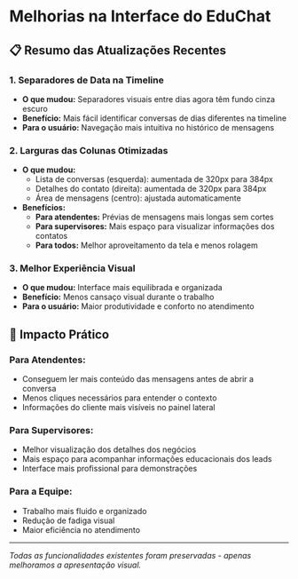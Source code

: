 # Melhorias na Interface do EduChat

## 📋 Resumo das Atualizações Recentes

### 1. **Separadores de Data na Timeline**
- **O que mudou:** Separadores visuais entre dias agora têm fundo cinza escuro
- **Benefício:** Mais fácil identificar conversas de dias diferentes na timeline
- **Para o usuário:** Navegação mais intuitiva no histórico de mensagens

### 2. **Larguras das Colunas Otimizadas**
- **O que mudou:** 
  - Lista de conversas (esquerda): aumentada de 320px para 384px
  - Detalhes do contato (direita): aumentada de 320px para 384px
  - Área de mensagens (centro): ajustada automaticamente
- **Benefícios:**
  - **Para atendentes:** Prévias de mensagens mais longas sem cortes
  - **Para supervisores:** Mais espaço para visualizar informações dos contatos
  - **Para todos:** Melhor aproveitamento da tela e menos rolagem

### 3. **Melhor Experiência Visual**
- **O que mudou:** Interface mais equilibrada e organizada
- **Benefício:** Menos cansaço visual durante o trabalho
- **Para o usuário:** Maior produtividade e conforto no atendimento

## 🎯 Impacto Prático

### Para Atendentes:
- Conseguem ler mais conteúdo das mensagens antes de abrir a conversa
- Menos cliques necessários para entender o contexto
- Informações do cliente mais visíveis no painel lateral

### Para Supervisores:
- Melhor visualização dos detalhes dos negócios
- Mais espaço para acompanhar informações educacionais dos leads
- Interface mais profissional para demonstrações

### Para a Equipe:
- Trabalho mais fluido e organizado
- Redução de fadiga visual
- Maior eficiência no atendimento

---
*Todas as funcionalidades existentes foram preservadas - apenas melhoramos a apresentação visual.*